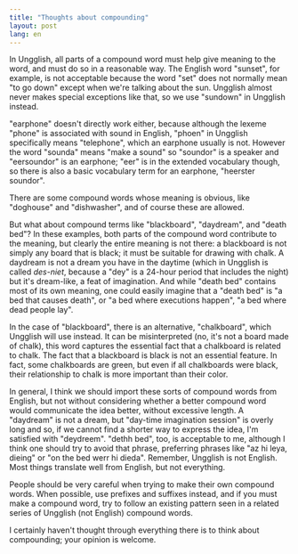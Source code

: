 ```yaml
---
title: "Thoughts about compounding"
layout: post
lang: en
---
```


In Ungglish, all parts of a compound word must help give meaning to the word, and must do so in a reasonable way. The English word "sunset", for example, is not acceptable because the word "set" does not normally mean "to go down" except when we're talking about the sun. Ungglish almost never makes special exceptions like that, so we use "sundown" in Ungglish instead.

"earphone" doesn't directly work either, because although the lexeme "phone" is associated with sound in English, "phoen" in Ungglish specifically means "telephone", which an earphone usually is not. However the word "sounda" means "make a sound" so "soundor" is a speaker and "eersoundor" is an earphone; "eer" is in the extended vocabulary though, so there is also a basic vocabulary term for an earphone, "heerster soundor".

There are some compound words whose meaning is obvious, like "doghouse" and "dishwasher", and of course these are allowed.

But what about compound terms like "blackboard", "daydream", and "death bed"? In these examples, both parts of the compound word contribute to the meaning, but clearly the entire meaning is not there: a blackboard is not simply any board that is black; it must be suitable for drawing with chalk. A daydream is not a dream you have in the daytime (which in Ungglish is called _des-niet_, because a "dey" is a 24-hour period that includes the night) but it's dream-like, a feat of imagination. And while "death bed" contains most of its own meaning, one could easily imagine that a "death bed" is "a bed that causes death", or "a bed where executions happen", "a bed where dead people lay".

In the case of "blackboard", there is an alternative, "chalkboard", which Ungglish will use instead. It can be misinterpreted (no, it's not a board made of chalk), this word captures the essential fact that a chalkboard is related to chalk. The fact that a blackboard is black is not an essential feature. In fact, some chalkboards are green, but even if all chalkboards were black, their relationship to chalk is more important than their color.

In general, I think we should import these sorts of compound words from English, but not without considering whether a better compound word would communicate the idea better, without excessive length. A "daydream" is not a dream, but "day-time imagination session" is overly long and so, if we cannot find a shorter way to express the idea, I'm satisfied with "deydreem". "dethh bed", too, is acceptable to me, although I think one should try to avoid that phrase, preferring phrases like "az hi leya, dieing" or "on the bed werr hi dieda". Remember, Ungglish is not English. Most things translate well from English, but not everything.

People should be very careful when trying to make their own compound words. When possible, use prefixes and suffixes instead, and if you must make a compound word, try to follow an existing pattern seen in a related series of Ungglish (not English) compound words.

I certainly haven't thought through everything there is to think about compounding; your opinion is welcome.
